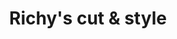 ---
title: "Richy's cut & style"
url: /bad-neustadt-an-der-saale/richys-cut-und-style/
shop: Friseur
---